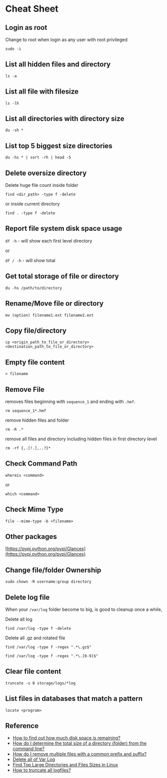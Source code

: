 # Cheat Sheet

## Login as root

Change to root when login as any user with root privileged

`sudo -i`

## List all hidden files and directory

`ls -a`

## List all file with filesize

`ls -lh`

## List all directories with directory size

`du -sh *`

## List top 5 biggest size directories

`du -hs * | sort -rh | head -5`

## Delete oversize directory

Delete huge file count inside folder

`find <dir_path> -type f -delete`

or inside current directory

`find . -type f -delete`

## Report file system disk space usage

`df -h` - will show each first level directory

or

`df / -h` - will show total

## Get total storage of file or directory

`du -hs /path/to/directory`

## Rename/Move file or directory

`mv (option) filename1.ext filename2.ext`

## Copy file/directory

`cp <origin_path_to_file_or_directory> <destination_path_to_file_or_directory>`

## Empty file content

`> filename`

## Remove File

removes files beginning with `sequence_1` and ending with `.hmf`.

`rm sequence_1*.hmf`

remove hidden files and folder

`rm -R .*`

remove all files and directory including hidden files in first directory level

`rm -rf {,.[!.],..?}*`

## Check Command Path

`whereis <command>`

or

`which <command>`

## Check Mime Type

`file --mime-type -b <filename>`

## Other packages

[https://pypi.python.org/pypi/Glances](https://pypi.python.org/pypi/Glances)

## Change file/folder Ownership

`sudo chown -R username:group directory`

## Delete log file

When your `/var/log` folder become to big, is good to cleanup once a while,

Delete all log

`find /var/log -type f -delete`

Delete all .gz and rotated file

`find /var/log -type f -regex ".*\.gz$"`

`find /var/log -type f -regex ".*\.[0-9]$"`

## Clear file content

`truncate -s 0 storage/logs/*log`

## List files in databases that match a pattern

`locate <program>`

## Reference

* [How to find out how much disk space is remaining?](https://askubuntu.com/questions/5444/how-to-find-out-how-much-disk-space-is-remaining)
* [How do I determine the total size of a directory (folder) from the command line?](https://askubuntu.com/questions/1224/how-do-i-determine-the-total-size-of-a-directory-folder-from-the-command-line)
* [How do I remove multiple files with a common prefix and suffix?](https://unix.stackexchange.com/questions/37350/how-do-i-remove-multiple-files-with-a-common-prefix-and-suffix)
* [Delete all of Var Log](https://serverfault.com/questions/185253/delete-all-of-var-log)
* [Find Top Large Directories and Files Sizes in Linux](https://www.tecmint.com/find-top-large-directories-and-files-sizes-in-linux/)
* [How to truncate all logfiles?](https://askubuntu.com/questions/266738/how-to-truncate-all-logfiles#266740)